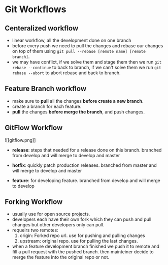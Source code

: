# Git Workflows
## Centeralized workflow
* linear workflow, all the development done on one branch
* before every push we need to pull the changes and rebase our changes on top of them using `git pull --rebase [remote name] [remote branch]`.
* we may have conflict, if we solve them and stage them then we run `git rebase --continue` to back to branch, if we can't solve them we run `git rebase --abort` to abort rebase and back to branch.

## Feature Branch workflow
* make sure to **pull** all the changes **before create a new branch.**
* create a branch for each feature.
* **pull** the changes **before merge the branch**, and push changes.

## GitFlow Workflow
![[gitflow.png]]
* **release**: steps that needed for a release done on this branch.
branched from develop and will merge to develop and master

* **hotfix**: quickly patch production releases.
branched from master and will merge to develop and master

* **feature**: for developing feature.
branched from develop and will merge to develop

## Forking Workflow
* usually use for open source projects.
* developers each have their own fork which they can push and pull changes but other developers only can pull.
* requeirs two remotes:
	1. origin: Forked repo url. use for pushing and pulling changes
	2. upstream: original repo. use for pulling the last changes.
* when a feature development branch finished we push it to remote and fill a pull request with the pushed branch. then mainteiner decide to merge the feature into the original repo or not.